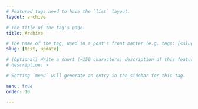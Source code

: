 ```yaml
---
# Featured tags need to have the `list` layout.
layout: archive

# The title of the tag's page.
title: Archive

# The name of the tag, used in a post's front matter (e.g. tags: [<slug>]).
slug: [test, update]

# (Optional) Write a short (~150 characters) description of this featured tag.
# description: >

# Setting `menu` will generate an entry in the sidebar for this tag.

menu: true
order: 10

---
```


